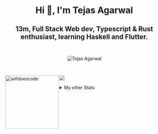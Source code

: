 <h1 align="center"> Hi 👋, I'm Tejas Agarwal    </h1>
<h2 align="center"> 13m, Full Stack Web dev, Typescript & Rust 
enthusiast, learning Haskell and Flutter. </h2>

<br />

<p align="center">
<img src="https://github-profile-trophy.vercel.app/?username=tejasag&theme=onedark&margin-w=15&margin-h=15&column=7" alt="Tejas Agarwal" /></a>
</p>

<br />
<p align="center">
<div>
<img height="170" align="left" src="https://github-readme-stats.vercel.app/api?username=tejasag&count_private=true&include_all_commits=true&theme=onedark" alt="willdoescode" />
<img src="https://github-readme-stats.vercel.app/api/top-langs/?username=tejasag&layout=compact&theme=onedark&langs_count=15" />
</div>
</p>

<details>
<summary>My other Stats</summary>
<!--START_SECTION:waka-->
![Profile Views](http://img.shields.io/badge/Profile%20Views-7-blue)

![Lines of code](https://img.shields.io/badge/From%20Hello%20World%20I%27ve%20Written-428630%20lines%20of%20code-blue)

**🐱 My Github Data** 

> 🏆 202 Contributions in the Year 2021
 > 
> 📦 9.7 kB Used in Github's Storage 
 > 
> 🚫 Not Opted to Hire
 > 
> 📜 25 Public Repositories 
 > 
> 🔑 4 Private Repositories  
 > 
**I'm an Early 🐤** 

```text
🌞 Morning    6 commits      █████░░░░░░░░░░░░░░░░░░░░   21.43% 
🌆 Daytime    11 commits     █████████░░░░░░░░░░░░░░░░   39.29% 
🌃 Evening    11 commits     █████████░░░░░░░░░░░░░░░░   39.29% 
🌙 Night      0 commits      ░░░░░░░░░░░░░░░░░░░░░░░░░   0.0%

```
📅 **I'm Most Productive on Thursday** 

```text
Monday       1 commits      █░░░░░░░░░░░░░░░░░░░░░░░░   3.57% 
Tuesday      5 commits      ████░░░░░░░░░░░░░░░░░░░░░   17.86% 
Wednesday    3 commits      ██░░░░░░░░░░░░░░░░░░░░░░░   10.71% 
Thursday     8 commits      ███████░░░░░░░░░░░░░░░░░░   28.57% 
Friday       3 commits      ██░░░░░░░░░░░░░░░░░░░░░░░   10.71% 
Saturday     4 commits      ███░░░░░░░░░░░░░░░░░░░░░░   14.29% 
Sunday       4 commits      ███░░░░░░░░░░░░░░░░░░░░░░   14.29%

```


📊 **This Week I Spent My Time On** 

```text
⌚︎ Time Zone: Asia/Kolkata

💬 Programming Languages: 
Rust                     3 hrs 39 mins       █████████████████░░░░░░░░   68.66% 
TypeScript               58 mins             ████░░░░░░░░░░░░░░░░░░░░░   18.31% 
TOML                     35 mins             ██░░░░░░░░░░░░░░░░░░░░░░░   11.15% 
Markdown                 3 mins              ░░░░░░░░░░░░░░░░░░░░░░░░░   1.21% 
Git Config               0 secs              ░░░░░░░░░░░░░░░░░░░░░░░░░   0.29%

🔥 Editors: 
CLion                    4 hrs 14 mins       ████████████████████░░░░░   79.65% 
WebStorm                 40 mins             ███░░░░░░░░░░░░░░░░░░░░░░   12.63% 
VS Code                  24 mins             ██░░░░░░░░░░░░░░░░░░░░░░░   7.72%

🐱‍💻 Projects: 
graphql-rocket-template  1 hr 46 mins        ████████░░░░░░░░░░░░░░░░░   33.26% 
pagurus                  1 hr 25 mins        ██████░░░░░░░░░░░░░░░░░░░   26.76% 
kibbeh                   40 mins             ███░░░░░░░░░░░░░░░░░░░░░░   12.63% 
testing-graphql-actix    33 mins             ██░░░░░░░░░░░░░░░░░░░░░░░   10.52% 
rocket_vs_actix          28 mins             ██░░░░░░░░░░░░░░░░░░░░░░░   8.87%

💻 Operating System: 
Linux                    5 hrs 19 mins       █████████████████████████   100.0%

```


<!--END_SECTION:waka-->
</details>
